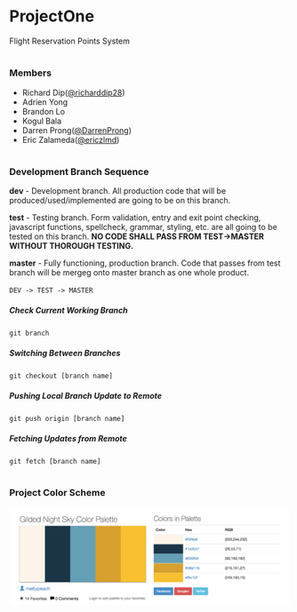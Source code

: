 # ProjectOne
Flight Reservation Points System

#

### Members

 - Richard Dip([@richarddip28](https://github.com/richarddip28))
 - Adrien Yong
 - Brandon Lo
 - Kogul Bala
 - Darren Prong([@DarrenProng](https://github.com/DarrenProng))
 - Eric Zalameda([@ericzlmd](https://github.com/ericzlmd))

#

### Development Branch Sequence  
  
  **dev** - Development branch. All production code that will be produced/used/implemented are going to be on this branch.    

  **test** - Testing branch. Form validation, entry and exit point checking, javascript functions, spellcheck, grammar, styling, etc. are all going to be tested on this branch. **NO CODE SHALL PASS FROM TEST->MASTER WITHOUT THOROUGH TESTING.**
    
  **master** - Fully functioning, production branch. Code that passes from test branch will be mergeg onto master branch as one whole product.  

`DEV -> TEST -> MASTER`  
    
##### Check Current Working Branch  
`git branch`  
  
##### Switching Between Branches  
`git checkout [branch name]`  

##### Pushing Local Branch Update to Remote    
`git push origin [branch name]`  

##### Fetching Updates from Remote  
`git fetch [branch name]`

#  
  
### Project Color Scheme  
![ProjectOne Color Scheme](./images/scheme.png)